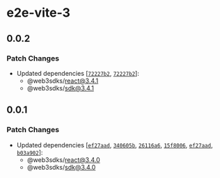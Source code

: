 # e2e-vite-3

## 0.0.2

### Patch Changes

- Updated dependencies [[`72227b2`](https://github.com/web3sdks/web3/commit/72227b2e166a3a68bbb41cf2b389322f5b7547a2), [`72227b2`](https://github.com/web3sdks/web3/commit/72227b2e166a3a68bbb41cf2b389322f5b7547a2)]:
  - @web3sdks/react@3.4.1
  - @web3sdks/sdk@3.4.1

## 0.0.1

### Patch Changes

- Updated dependencies [[`ef27aad`](https://github.com/web3sdks/web3/commit/ef27aad0aafc4577e85f44dc77dfbe880bd239b5), [`340605b`](https://github.com/web3sdks/web3/commit/340605b507f384fbd2999b9c16542af3c53e84a9), [`26116a6`](https://github.com/web3sdks/web3/commit/26116a6f637ee845f7bd17f20ffe17caf184658e), [`15f8006`](https://github.com/web3sdks/web3/commit/15f8006e1fb22333b7ee239b45e7b1b12d6dccc8), [`ef27aad`](https://github.com/web3sdks/web3/commit/ef27aad0aafc4577e85f44dc77dfbe880bd239b5), [`b03a902`](https://github.com/web3sdks/web3/commit/b03a9021451b79f802f682f66e5ae8e9355d7e6f)]:
  - @web3sdks/react@3.4.0
  - @web3sdks/sdk@3.4.0
